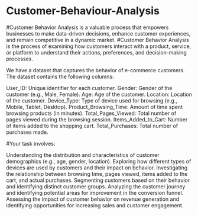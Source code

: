 # Customer-Behaviour-Analysis
#Customer Behavior Analysis is a valuable process that empowers businesses to make data-driven decisions, enhance customer experiences, and remain competitive in a dynamic market. 
#Customer Behavior Analysis is the process of examining how customers interact with a product, service, or platform to understand their actions, preferences, and decision-making processes.

We have a dataset that captures the behavior of e-commerce customers. The dataset contains the following columns:

User_ID: Unique identifier for each customer.
Gender: Gender of the customer (e.g., Male, Female).
Age: Age of the customer.
Location: Location of the customer.
Device_Type: Type of device used for browsing (e.g., Mobile, Tablet, Desktop).
Product_Browsing_Time: Amount of time spent browsing products (in minutes).
Total_Pages_Viewed: Total number of pages viewed during the browsing session.
Items_Added_to_Cart: Number of items added to the shopping cart.
Total_Purchases: Total number of purchases made.

#Your task involves:

Understanding the distribution and characteristics of customer demographics (e.g., age, gender, location).
Exploring how different types of devices are used by customers and their impact on behavior.
Investigating the relationship between browsing time, pages viewed, items added to the cart, and actual purchases.
Segmenting customers based on their behavior and identifying distinct customer groups.
Analyzing the customer journey and identifying potential areas for improvement in the conversion funnel.
Assessing the impact of customer behavior on revenue generation and identifying opportunities for increasing sales and customer engagement.

